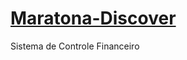 # [Maratona-Discover](https://douglasdl.github.io/Maratona-Discover/index.html)
Sistema de Controle Financeiro
